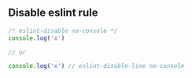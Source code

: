 ## Disable eslint rule

```js
/* eslint-disable no-console */
console.log('x')

// or

console.log('x') // eslint-disable-line no-console
```
<!--stackedit_data:
eyJoaXN0b3J5IjpbLTUwODEwMjQwMl19
-->